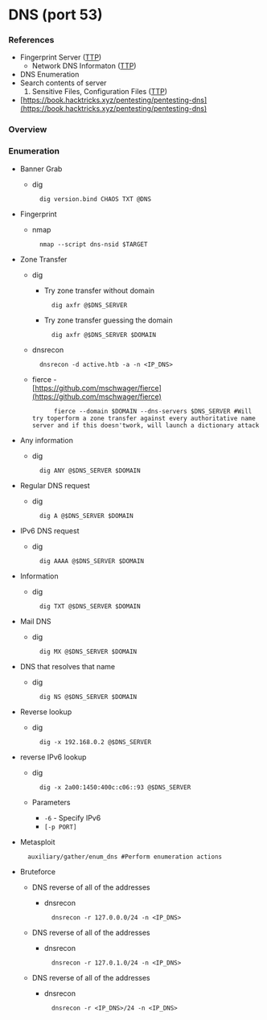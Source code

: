 <!---------------------------------------------------------------------------------
Copyright: (c) BLS OPS LLC.
This program is free software: you can redistribute it and/or modify
it under the terms of the GNU General Public License as published by
the Free Software Foundation, version 3.
This program is distributed in the hope that it will be useful,
but WITHOUT ANY WARRANTY; without even the implied warranty of
MERCHANTABILITY or FITNESS FOR A PARTICULAR PURPOSE. See the
GNU General Public License for more details.
You should have received a copy of the GNU General Public License
along with this program. If not, see <https://www.gnu.org/licenses/>.
--------------------------------------------------------------------------------->
# DNS (port 53)
### References
* Fingerprint Server ([TTP](TTP/T1592_Gather_Victim_Host_Information/T1592.md))
	* Network DNS Informaton ([TTP](TTP/T1590_Gather_Victim_Network_Information/002_DNS/T1590.002.md))
* DNS Enumeration
* Search contents of server
	1. Sensitive Files, Configuration Files ([TTP](TTP/T1083_File_and_Directory_Discovery/T1083.md))
* [https://book.hacktricks.xyz/pentesting/pentesting-dns](https://book.hacktricks.xyz/pentesting/pentesting-dns)

### Overview


### Enumeration
* Banner Grab
	* dig

			dig version.bind CHAOS TXT @DNS
* Fingerprint
	* nmap

			nmap --script dns-nsid $TARGET
* Zone Transfer
	* dig
		* Try zone transfer without domain

				dig axfr @$DNS_SERVER
		* Try zone transfer guessing the domain	

				dig axfr @$DNS_SERVER $DOMAIN
	* dnsrecon

			dnsrecon -d active.htb -a -n <IP_DNS> 
	* fierce -<br />[https://github.com/mschwager/fierce](https://github.com/mschwager/fierce)

				fierce --domain $DOMAIN --dns-servers $DNS_SERVER #Will try toperform a zone transfer against every authoritative name server and if this doesn'twork, will launch a dictionary attack
* Any information
	* dig

			dig ANY @$DNS_SERVER $DOMAIN
* Regular DNS request
	* dig

			dig A @$DNS_SERVER $DOMAIN
* IPv6 DNS request
	* dig

			dig AAAA @$DNS_SERVER $DOMAIN
* Information
	* dig

			dig TXT @$DNS_SERVER $DOMAIN
* Mail DNS
	* dig

			dig MX @$DNS_SERVER $DOMAIN
* DNS that resolves that name
	* dig

			dig NS @$DNS_SERVER $DOMAIN
* Reverse lookup
	* dig

			dig -x 192.168.0.2 @$DNS_SERVER
* reverse IPv6 lookup
	* dig

			dig -x 2a00:1450:400c:c06::93 @$DNS_SERVER
	* Parameters
		* `-6` - Specify IPv6
		* `[-p PORT]`
* Metasploit

		auxiliary/gather/enum_dns #Perform enumeration actions
* Bruteforce
	* DNS reverse of all of the addresses
		* dnsrecon

				dnsrecon -r 127.0.0.0/24 -n <IP_DNS>
	* DNS reverse of all of the addresses
		* dnsrecon

				dnsrecon -r 127.0.1.0/24 -n <IP_DNS>
	* DNS reverse of all of the addresses
		* dnsrecon

				dnsrecon -r <IP_DNS>/24 -n <IP_DNS>